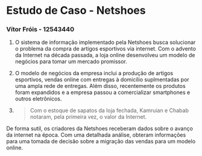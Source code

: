 # Estudo de Caso - Netshoes
### Vítor Fróis - 12543440

1. O sistema de informação implementado pela Netshoes busca solucionar o problema da compra de artigos esportivos via internet. Com o advento da Internet na década passada, a loja online desenvolveu um modelo de negócios para tomar um mercado promissor.

2. O modelo de negócios da empresa inclui a produção de artigos esportivos, vendas online com entregas à domicílio suplmentadas por uma ampla rede de entregas. Além disso, recentemente os produtos foram expandidos e a empresa passou a comercializar smartphones e outros eletrônicos.

3. > Com o estoque de sapatos da loja fechada, Kamruian e Chabab notaram, pela primeira vez, o valor da Internet.

De forma sutil, os criadores da Netshoes receberam dados sobre o avanço da internet na época. Com uma detalhada análise, obteram informações para uma tomada de decisão sobre a migração das vendas para um modelo online.

